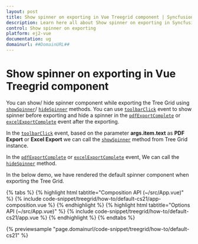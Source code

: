 ```yaml
---
layout: post
title: Show spinner on exporting in Vue Treegrid component | Syncfusion
description: Learn here all about Show spinner on exporting in Syncfusion Vue Treegrid component of Syncfusion Essential JS 2 and more.
control: Show spinner on exporting 
platform: ej2-vue
documentation: ug
domainurl: ##DomainURL##
---
```


# Show spinner on exporting in Vue Treegrid component

You can show/ hide spinner component while exporting the Tree Grid using [`showSpinner`](https://ej2.syncfusion.com/vue/documentation/api/treegrid/#showspinner)/ [`hideSpinner`](https://ej2.syncfusion.com/vue/documentation/api/treegrid/#hidespinner) methods. You can use  [`toolbarClick`](https://ej2.syncfusion.com/vue/documentation/api/treegrid/#toolbarclick) event to show spinner before exporting and hide a spinner in the [`pdfExportComplete`](https://ej2.syncfusion.com/vue/documentation/api/treegrid/#pdfexportcomplete) or [`excelExportComplete`](https://ej2.syncfusion.com/vue/documentation/api/treegrid/#excelexportcomplete) event after the exporting.

In the [`toolbarClick`](https://ej2.syncfusion.com/vue/documentation/api/grid/#toolbarclick) event, based on the parameter **args.item.text** as **PDF Export** or **Excel Export** we can call the [`showSpinner`](https://ej2.syncfusion.com/vue/documentation/api/treegrid/#showspinner) method from Tree Grid instance.

In the [`pdfExportComplete`](https://ej2.syncfusion.com/vue/documentation/api/treegrid/#pdfexportcomplete) or [`excelExportComplete`](https://ej2.syncfusion.com/vue/documentation/api/treegrid/#excelexportcomplete) event, We can call the [`hideSpinner`](https://ej2.syncfusion.com/vue/documentation/api/treegrid/#hidespinner) method.

In the below demo, we have rendered the default spinner component when exporting the Tree Grid.

{% tabs %}
{% highlight html tabtitle="Composition API (~/src/App.vue)" %}
{% include code-snippet/treegrid/how-to/default-cs21/app-composition.vue %}
{% endhighlight %}
{% highlight html tabtitle="Options API (~/src/App.vue)" %}
{% include code-snippet/treegrid/how-to/default-cs21/app.vue %}
{% endhighlight %}
{% endtabs %}
        
{% previewsample "page.domainurl/code-snippet/treegrid/how-to/default-cs21" %}